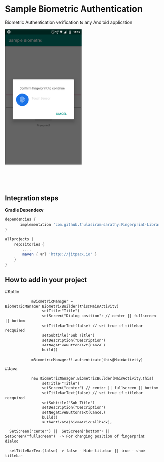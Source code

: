 # Sample Biometric Authentication
Biometric Authentication verification to any Android application</br>


<p><a href="https://github.com/thulasiram-sarathy/Biometric-Auth-Login/blob/master/screenshots/biometric.png" target="_blank"><img src="https://github.com/thulasiram-sarathy/Biometric-Auth-Login/blob/master/screenshots/biometric.png" width="250" style="max-width:100%;"></a></p>
</br></br></br>



<h2>Integration steps</h2>
<b>Gradle Dependecy</b></br>

```gradle
dependencies {
       implementation 'com.github.thulasiram-sarathy:Fingerprint-Library:1.1'
}
```

```gradle
allprojects {
    repositories {
        ....
        maven { url 'https://jitpack.io' }
    }
}
```

<h2>How to add in your project</h2>

#Kotlin
```
            mBiometricManager = BiometricManager.BiometricBuilder(this@MainActivity)
                .setTitle("Title")
                .setScreen("Dialog position") // center || fullscreen || bottom
                .setTitleBarText(false) // set true if titlebar recquired
                .setSubtitle("Sub Title")
                .setDescription("Description")
                .setNegativeButtonText(Cancel)
                .build()

            mBiometricManager!!.authenticate(this@MainActivity)
```

#Java
```
            new BiometricManager.BiometricBuilder(MainActivity.this)
                .setTitle("Title")
                .setScreen("center") // center || fullscreen || bottom
                .setTitleBarText(false) // set true if titlebar recquired
                .setSubtitle("Sub Title")
                .setDescription("Description")
                .setNegativeButtonText(Cancel)
                .build()
                .authenticate(biometricCallback);
```

```
  SetScreen("center") ||  SetScreen("bottom") || SetScreen("fullscreen")  -> For changing position of fingerprint dialog
  
  setTitleBarText(false) -> false - Hide titlebar || true - show titlebar
  
```




